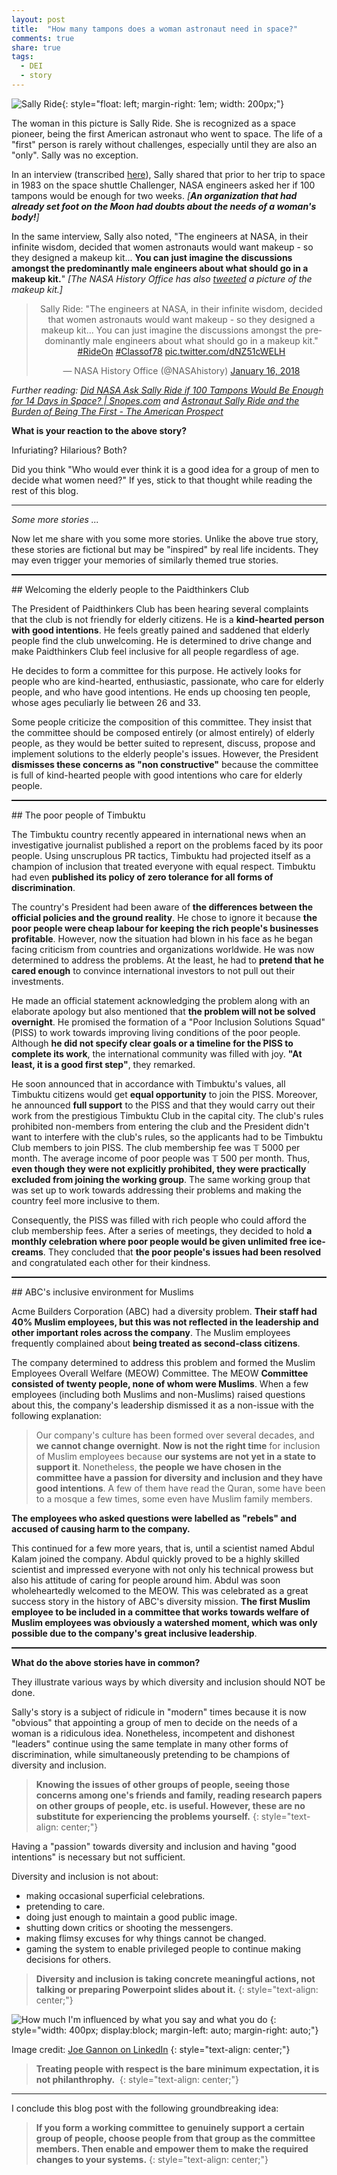 ```yaml
---
layout: post
title:  "How many tampons does a woman astronaut need in space?"
comments: true
share: true
tags:
  - DEI
  - story
---
```


![Sally Ride](/assets/images/sally-ride.jpeg){: style="float: left; margin-right: 1em; width: 200px;"}

The woman in this picture is Sally Ride. She is recognized as a space pioneer, being the first American astronaut who went to space. The life of a "first" person is rarely without challenges, especially until they are also an "only". Sally was no exception.

In an interview (transcribed [here](https://archive.is/LvSjZ)), Sally shared that prior to her trip to space in 1983 on the space shuttle Challenger, NASA engineers asked her if 100 tampons would be enough for two weeks. _[**An organization that had already set foot on the Moon had doubts about the needs of a woman's body!**]_

In the same interview, Sally also noted, "The engineers at NASA, in their infinite wisdom, decided that women astronauts would want makeup - so they designed a makeup kit... **You can just imagine the discussions amongst the predominantly male engineers about what should go in a makeup kit.**" _[The NASA History Office has also [tweeted](https://twitter.com/NASAhistory/status/953266844458201088) a picture of the makeup kit.]_

<blockquote class="twitter-tweet" data-lang="en" data-theme="dark" width="50%" align="center"><p lang="en" dir="ltr">Sally Ride: &quot;The engineers at NASA, in their infinite wisdom, decided that women astronauts would want makeup - so they designed a makeup kit... You can just imagine the discussions amongst the predominantly male engineers about what should go in a makeup kit.&quot; <a href="https://twitter.com/hashtag/RideOn?src=hash&amp;ref_src=twsrc%5Etfw">#RideOn</a> <a href="https://twitter.com/hashtag/Classof78?src=hash&amp;ref_src=twsrc%5Etfw">#Classof78</a> <a href="https://t.co/dNZ51cWELH">pic.twitter.com/dNZ51cWELH</a></p>&mdash; NASA History Office (@NASAhistory) <a href="https://twitter.com/NASAhistory/status/953266844458201088?ref_src=twsrc%5Etfw">January 16, 2018</a></blockquote> <script async src="https://platform.twitter.com/widgets.js" charset="utf-8"></script>

*Further reading: [Did NASA Ask Sally Ride if 100 Tampons Would Be Enough for 14 Days in Space? \| Snopes.com](https://www.snopes.com/fact-check/nasa-sally-ride-100-tampons/) and [Astronaut Sally Ride and the Burden of Being The First - The American Prospect](https://prospect.org/culture/books/astronaut-sally-ride-burden-first/)*

**What is your reaction to the above story?**

Infuriating? Hilarious? Both?

Did you think "Who would ever think it is a good idea for a group of men to decide what women need?" If yes, stick to that thought while reading the rest of this blog.

---

*Some more stories ...*

Now let me share with you some more stories. Unlike the above true story, these stories are fictional but may be "inspired" by real life incidents. They may even trigger your memories of similarly themed true stories.

<hr style="border-bottom: dotted 1px #000" />
## Welcoming the elderly people to the Paidthinkers Club

The President of Paidthinkers Club has been hearing several complaints that the club is not friendly for elderly citizens. He is a **kind-hearted person with good intentions**. He feels greatly pained and saddened that elderly people find the club unwelcoming. He is determined to drive change and make Paidthinkers Club feel inclusive for all people regardless of age.

He decides to form a committee for this purpose. He actively looks for people who are kind-hearted, enthusiastic, passionate, who care for elderly people, and who have good intentions. He ends up choosing ten people, whose ages peculiarly lie between 26 and 33.

Some people criticize the composition of this committee. They insist that the committee should be composed entirely (or almost entirely) of elderly people, as they would be better suited to represent, discuss, propose and implement solutions to the elderly people's issues. However, the President **dismisses these concerns as "non constructive"** because the committee is full of kind-hearted people with good intentions who care for elderly people.

<hr style="border-bottom: dotted 1px #000" />
## The poor people of Timbuktu

The Timbuktu country recently appeared in international news when an investigative journalist published a report on the problems faced by its poor people. Using unscruplous PR tactics, Timbuktu had projected itself as a champion of inclusion that treated everyone with equal respect. Timbuktu had even **published its policy of zero tolerance for all forms of discrimination**.

The country's President had been aware of **the differences between the official policies and the ground reality**. He chose to ignore it because **the poor people were cheap labour for keeping the rich people's businesses profitable**. However, now the situation had blown in his face as he began facing criticism from countries and organizations worldwide. He was now determined to address the problems. At the least, he had to **pretend that he cared enough** to convince international investors to not pull out their investments.

He made an official statement acknowledging the problem along with an elaborate apology but also mentioned that **the problem will not be solved overnight**. He promised the formation of a "Poor Inclusion Solutions Squad" (PISS) to work towards improving living conditions of the poor people. Although **he did not specify clear goals or a timeline for the PISS to complete its work**, the international community was filled with joy. **"At least, it is a good first step"**, they remarked.

He soon announced that in accordance with Timbuktu's values, all Timbuktu citizens would get **equal opportunity** to join the PISS. Moreover, he announced **full support** to the PISS and that they would carry out their work from the prestigious Timbuktu Club in the capital city. The club's rules prohibited non-members from entering the club and the President didn't want to interfere with the club's rules, so the applicants had to be Timbuktu Club members to join PISS. The club membership fee was 𝕋 5000 per month. The average income of poor people was 𝕋 500 per month. Thus, **even though they were not explicitly prohibited, they were practically excluded from joining the working group**. The same working group that was set up to work towards addressing their problems and making the country feel more inclusive to them. 

Consequently, the PISS was filled with rich people who could afford the club membership fees. After a series of meetings, they decided to hold **a monthly celebration where poor people would be given unlimited free ice-creams**. They concluded that **the poor people's issues had been resolved** and congratulated each other for their kindness. 

<hr style="border-bottom: dotted 1px #000" />
## ABC's inclusive environment for Muslims

Acme Builders Corporation (ABC) had a diversity problem. **Their staff had 40% Muslim employees, but this was not reflected in the leadership and other important roles across the company**. The Muslim employees frequently complained about **being treated as second-class citizens**.

The company determined to address this problem and formed the Muslim Employees Overall Welfare (MEOW) Committee. The MEOW **Committee consisted of twenty people, none of whom were Muslims**. When a few employees (including both Muslims and non-Muslims) raised questions about this, the company's leadership dismissed it as a non-issue with the following explanation:

> Our company's culture has been formed over several decades, and **we cannot change overnight**. **Now is not the right time** for inclusion of Muslim employees because **our systems are not yet in a state to support it**. Nonetheless, **the people we have chosen in the committee have a passion for diversity and inclusion and they have good intentions**. A few of them have read the Quran, some have been to a mosque a few times, some even have Muslim family members.

**The employees who asked questions were labelled as "rebels" and accused of causing harm to the company.**

This continued for a few more years, that is, until a scientist named Abdul Kalam joined the company. Abdul quickly proved to be a highly skilled scientist and impressed everyone with not only his technical prowess but also his attitude of caring for people around him. Abdul was soon wholeheartedly welcomed to the MEOW. This was celebrated as a great success story in the history of ABC's diversity mission. **The first Muslim employee to be included in a committee that works towards welfare of Muslim employees was obviously a watershed moment, which was only possible due to the company's great inclusive leadership**. 

<hr style="border-bottom: dotted 1px #000" />

**What do the above stories have in common?**

They illustrate various ways by which diversity and inclusion should NOT be done.

Sally's story is a subject of ridicule in "modern" times because it is now "obvious" that appointing a group of men to decide on the needs of a woman is a ridiculous idea. Nonetheless, incompetent and dishonest "leaders" continue using the same template in many other forms of discrimination, while simultaneously pretending to be champions of diversity and inclusion.

> **Knowing the issues of other groups of people, seeing those concerns among one's friends and family, reading research papers on other groups of people, etc. is useful. However, these are no substitute for experiencing the problems yourself.**
{: style="text-align: center;"}

Having a "passion" towards diversity and inclusion and having "good intentions" is necessary but not sufficient.

Diversity and inclusion is not about:

* making occasional superficial celebrations.
* pretending to care.
* doing just enough to maintain a good public image.
* shutting down critics or shooting the messengers.
* making flimsy excuses for why things cannot be changed.
* gaming the system to enable privileged people to continue making decisions for others.

> **Diversity and inclusion is taking concrete meaningful actions, not talking or preparing Powerpoint slides about it.**
{: style="text-align: center;"}

![How much I'm influenced by what you say and what you do](/assets/images/how-much-influenced.jpeg)
{: style="width: 400px; display:block; margin-left: auto; margin-right: auto;"}

Image credit: [Joe Gannon on LinkedIn](https://www.linkedin.com/posts/joe-gannon_this-is-relevant-to-everybody-leadership-activity-7024284040006397952-ZXBu)
{: style="text-align: center;"}

> **Treating people with respect is the bare minimum expectation, it is not philanthrophy.** 
{: style="text-align: center;"}

---

I conclude this blog post with the following groundbreaking idea:

> **If you form a working committee to genuinely support a certain group of people, choose people from that group as the committee members. Then enable and empower them to make the required changes to your systems.**
{: style="text-align: center;"}
